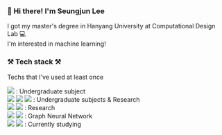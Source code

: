 ### 👋 Hi there! I'm Seungjun Lee
I got my master's degree in Hanyang University at Computational Design Lab :computer: \
I'm interested in machine learning!

### :hammer_and_pick: Tech stack :hammer_and_pick:
Techs that I've used at least once  

<img src="https://img.shields.io/badge/C-40AEF0?style=flat-square&logo=C&logoColor=white"/> : Undergraduate subject  
<img src="https://img.shields.io/badge/Python-3766AB?style=flat-square&logo=Python&logoColor=white"/>   <img src="https://img.shields.io/badge/MATLAB-FF3621?style=flat-square&logo=MATLAB&logoColor=white"/> <img src="https://img.shields.io/badge/Tensorflow-FF6F00?style=flat-square&logo=Tensorflow&logoColor=white"/> : Undergraduate subjects & Research  
<img src="https://img.shields.io/badge/Pytorch-EE4C2C?style=flat-square&logo=Pytorch&logoColor=white"/> <img src="https://img.shields.io/badge/Docker-2496ED?style=flat-square&logo=docker&logoColor=white"/> : Research  
<img src="https://img.shields.io/badge/Deep Graph Library-40AEF0?style=flat-square&logo=&logoColor=white"/> <img src="https://img.shields.io/badge/Spektral-FF9E0F?style=flat-square&logo=&logoColor=white"/> : Graph Neural Network  
<img src="https://img.shields.io/badge/Java-007396?style=flat-square&logo=Java&logoColor=white"/> <img src="https://img.shields.io/badge/C++-EE4C2C?style=flat-square&logo=C++&logoColor=white"/> : Currently studying

<!--
**seungjunlee-cdl/seungjunlee-cdl** is a ✨ _special_ ✨ repository because its `README.md` (this file) appears on your GitHub profile.
Here are some ideas to get you started:

- 🔭 I’m currently working on ...
- 🌱 I’m currently learning ...
- 👯 I’m looking to collaborate on ...
- 🤔 I’m looking for help with ...
- 💬 Ask me about ...
- 📫 How to reach me: ...
- 😄 Pronouns: ...
- ⚡ Fun fact: ...
-->
